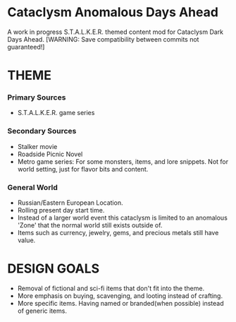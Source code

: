 # Cataclysm Anomalous Days Ahead
A work in progress S.T.A.L.K.E.R. themed content mod for Cataclysm Dark Days Ahead. [WARNING: Save compatibility between commits not guaranteed!]

# THEME
### Primary Sources
* S.T.A.L.K.E.R. game series

### Secondary Sources
* Stalker movie
* Roadside Picnic Novel
* Metro game series: For some monsters, items, and lore snippets. Not for world setting, just for flavor bits and content.

### General World
* Russian/Eastern European Location.
* Rolling present day start time.
* Instead of a larger world event this cataclysm is limited to an anomalous 'Zone' that the normal world still exists outside of.
* Items such as currency, jewelry, gems, and precious metals still have value.

# DESIGN GOALS
* Removal of fictional and sci-fi items that don't fit into the theme.
* More emphasis on buying, scavenging, and looting instead of crafting.
* More specific items. Having named or branded(when possible) instead of generic items.